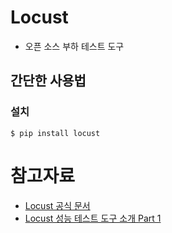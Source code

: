 # Locust

- 오픈 소스 부하 테스트 도구

## 간단한 사용법

### 설치

```shell
$ pip install locust
```



# 참고자료

- [Locust 공식 문서](https://docs.locust.io/en/stable/)
- [Locust 성능 테스트 도구 소개 Part 1](https://cheese10yun.github.io/locust-part-1/)
